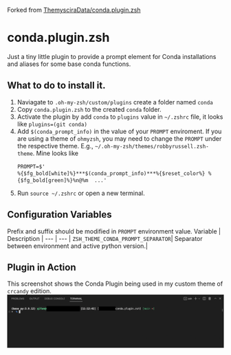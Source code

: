 Forked from [ThemysciraData/conda.plugin.zsh](https://github.com/ThemysciraData/conda.plugin.zsh)

# conda.plugin.zsh
Just a tiny little plugin to provide a prompt element for Conda installations and aliases for some base conda functions.


## What to do to install it.

1. Naviagate to `.oh-my-zsh/custom/plugins`
 create a folder named `conda`
2. Copy `conda.plugin.zsh` to the created `conda` folder.
3. Activate the plugin by add `conda` to `plugins` value in `~/.zshrc` file, it looks like `plugins=(git conda)`
4. Add `$(conda_prompt_info)` in the value of your `PROMPT` enviroment. If you are using a theme of `ohmyzsh`, you may need to change the `PROMPT` under the respective theme. E.g., `~/.oh-my-zsh/themes/robbyrussell.zsh-theme`. Mine looks like 
    ```
    PROMPT=$'
    %{$fg_bold[white]%}***$(conda_prompt_info)***%{$reset_color%} %{$fg_bold[green]%}%n@%m  ...'
    ```
5. Run `source ~/.zshrc` or open a new terminal.

## Configuration Variables
Prefix and suffix should be modified in `PROMPT` environment value.
Variable | Description |
--- | --- |
`ZSH_THEME_CONDA_PROMPT_SEPARATOR`| Separator between environment and active python version.|

## Plugin in Action
This screenshot shows the Conda Plugin being used in my custom theme of `crcandy` edition.
![Screen Shot 2022-02-02 at 19 56 07](./vscEg.png)
